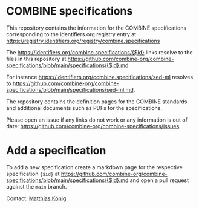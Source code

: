 # COMBINE specifications
This repository contains the information for the COMBINE specifications corresponding to the identifiers.org registry entry at
https://registry.identifiers.org/registry/combine.specifications

The https://identifiers.org/combine.specifications/{$id} links resolve to the files in this repository at 
https://github.com/combine-org/combine-specifications/blob/main/specifications/{$id}.md

For instance https://identifiers.org/combine.specifications/sed-ml resolves to https://github.com/combine-org/combine-specifications/blob/main/specifications/sed-ml.md.

The repository contains the definition pages for the COMBINE standards and additional documents such as 
PDFs for the specifications.

Please open an issue if any links do not work or any information is out of date:
https://github.com/combine-org/combine-specifications/issues

# Add a specification
To add a new specification create a markdown page for the respective specification `{$id}` at https://github.com/combine-org/combine-specifications/blob/main/specifications/{$id}.md and open a pull request against the `main` branch.

Contact: [Matthias König](konigmatt@googlemail.com)
